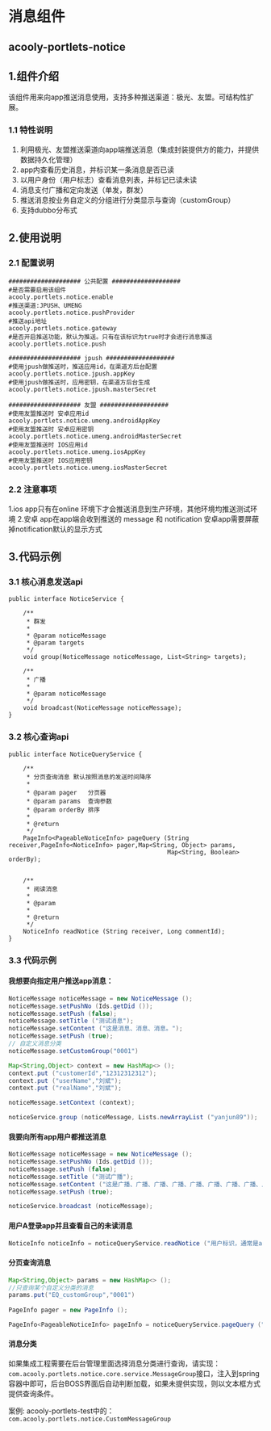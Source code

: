 <!-- title: 消息推送组件 -->
<!-- type: portlets -->
<!-- author: zhangpu -->
<!-- date: 2018-12-28 -->
消息组件
====
acooly-portlets-notice
----
## 1.组件介绍
该组件用来向app推送消息使用，支持多种推送渠道：极光、友盟。可结构性扩展。

### 1.1 特性说明
1. 利用极光、友盟推送渠道向app端推送消息（集成封装提供方的能力，并提供数据持久化管理）
2. app内查看历史消息，并标识某一条消息是否已读
3. 以用户身份（用户标志）查看消息列表，并标记已读未读
4. 消息支付广播和定向发送（单发，群发）
5. 推送消息按业务自定义的分组进行分类显示与查询（customGroup）
6. 支持dubbo分布式


## 2.使用说明
### 2.1 配置说明

```
#################### 公共配置 ###################
#是否需要启用该组件
acooly.portlets.notice.enable
#推送渠道:JPUSH、UMENG
acooly.portlets.notice.pushProvider
#推送api地址
acooly.portlets.notice.gateway
#是否开启推送功能，默认为推送。只有在该标识为true时才会进行消息推送
acooly.portlets.notice.push

#################### jpush ###################
#使用jpush做推送时，推送应用id，在渠道方后台配置
acooly.portlets.notice.jpush.appKey
#使用jpush做推送时，应用密钥，在渠道方后台生成
acooly.portlets.notice.jpush.masterSecret

#################### 友盟 ###################
#使用友盟推送时 安卓应用id
acooly.portlets.notice.umeng.androidAppKey
#使用友盟推送时 安卓应用密钥
acooly.portlets.notice.umeng.androidMasterSecret
#使用友盟推送时 IOS应用id
acooly.portlets.notice.umeng.iosAppKey
#使用友盟推送时 IOS应用密钥
acooly.portlets.notice.umeng.iosMasterSecret
```

### 2.2 注意事项
1.ios app只有在online 环境下才会推送消息到生产环境，其他环境均推送测试环境
2.安卓 app在app端会收到推送的 message 和 notification 安卓app需要屏蔽掉notification默认的显示方式

## 3.代码示例

### 3.1 核心消息发送api
```
public interface NoticeService {

    /**
     * 群发
     *
     * @param noticeMessage
     * @param targets
     */
    void group(NoticeMessage noticeMessage, List<String> targets);

    /**
     * 广播
     *
     * @param noticeMessage
     */
    void broadcast(NoticeMessage noticeMessage);
}

```
### 3.2 核心查询api

```
public interface NoticeQueryService {
	
	/**
	 * 分页查询消息 默认按照消息的发送时间降序
	 *
	 * @param pager   分页器
	 * @param params  查询参数
	 * @param orderBy 排序
	 *
	 * @return
	 */
	PageInfo<PageableNoticeInfo> pageQuery (String receiver,PageInfo<NoticeInfo> pager,Map<String, Object> params,
	                                        Map<String, Boolean> orderBy);
	
	
	/**
	 * 阅读消息
	 *
	 * @param
	 *
	 * @return
	 */
	NoticeInfo readNotice (String receiver, Long commentId);
}
```

### 3.3 代码示例

#### 我想要向指定用户推送app消息：

```java
NoticeMessage noticeMessage = new NoticeMessage ();
noticeMessage.setPushNo (Ids.getDid ());
noticeMessage.setPush (false);
noticeMessage.setTitle ("测试消息");
noticeMessage.setContent ("这是消息、消息、消息。");
noticeMessage.setPush (true);
// 自定义消息分类
noticeMessage.setCustomGroup("0001")

Map<String,Object> context = new HashMap<> ();
context.put ("customerId","12312312312");
context.put ("userName","刘斌");
context.put ("realName","刘斌");

noticeMessage.setContext (context);

noticeService.group (noticeMessage, Lists.newArrayList ("yanjun89"));

```

#### 我要向所有app用户都推送消息

```java
NoticeMessage noticeMessage = new NoticeMessage ();
noticeMessage.setPushNo (Ids.getDid ());
noticeMessage.setPush (false);
noticeMessage.setTitle ("测试广播");
noticeMessage.setContent ("这是广播、广播、广播、广播、广播、广播、广播、广播、广播、广播、广播、广播、广播。");
noticeMessage.setPush (true);

noticeService.broadcast (noticeMessage);

```

#### 用户A登录app并且查看自己的未读消息


```java
NoticeInfo noticeInfo = noticeQueryService.readNotice ("用户标识，通常是alias", 消息id);

```

#### 分页查询消息

```java
Map<String,Object> params = new HashMap<> ();
//只查询某个自定义分类的消息
params.put("EQ_customGroup","0001")
		
PageInfo pager = new PageInfo ();

PageInfo<PageableNoticeInfo> pageInfo = noticeQueryService.pageQuery ("yanjun89", pager, params, null);
``` 

#### 消息分类

如果集成工程需要在后台管理里面选择消息分类进行查询，请实现：`com.acooly.portlets.notice.core.service.MessageGroup`接口，注入到spring容器中即可，后台BOSS界面后自动判断加载，如果未提供实现，则以文本框方式提供查询条件。

案例: acooly-portlets-test中的：`com.acooly.portlets.notice.CustomMessageGroup`

